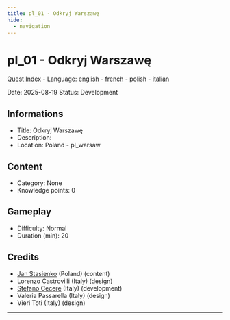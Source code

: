 ```yaml
---
title: pl_01 - Odkryj Warszawę
hide:
  - navigation
---
```


# pl_01 - Odkryj Warszawę
[Quest Index](./index.pl.md) - Language: [english](./pl_01.md) - [french](./pl_01.fr.md) - polish - [italian](./pl_01.it.md)

Date: 2025-08-19
Status: Development

## Informations

- Title: Odkryj Warszawę
- Description: 
- Location: Poland - pl_warsaw
## Content
- Category: None
- Knowledge points: 0
## Gameplay
- Difficulty: Normal
- Duration (min): 20
## Credits
- [Jan Stasienko](mailto:jan.stasienko@dsw.edu.pl) (Poland) (content)
- Lorenzo Castrovilli (Italy) (design)
- [Stefano Cecere](https://stefanocecere.com) (Italy) (development)
- Valeria Passarella (Italy) (design)
- Vieri Toti (Italy) (design)

---

